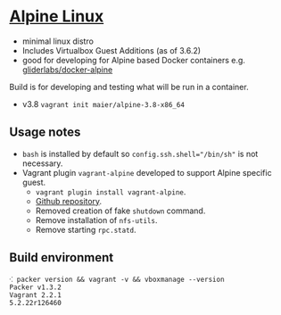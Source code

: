 # [Alpine Linux](http://alpinelinux.org)

* minimal linux distro
* Includes Virtualbox Guest Additions (as of 3.6.2)
* good for developing for Alpine based Docker containers e.g. [gliderlabs/docker-alpine](https://github.com/gliderlabs/docker-alpine)

Build is for developing and testing what will be run in a container.

* v3.8 `vagrant init maier/alpine-3.8-x86_64`

## Usage notes

* `bash` is installed by default so `config.ssh.shell="/bin/sh"` is not necessary.
* Vagrant plugin `vagrant-alpine` developed to support Alpine specific guest.
   * `vagrant plugin install vagrant-alpine`.
   * [Github repository](https://github.com/maier/vagrant-alpine/).
   * Removed creation of fake `shutdown` command.
   * Remove installation of `nfs-utils`.
   * Remove starting `rpc.statd`.

## Build environment

```shell
⁖ packer version && vagrant -v && vboxmanage --version
Packer v1.3.2
Vagrant 2.2.1
5.2.22r126460
```
